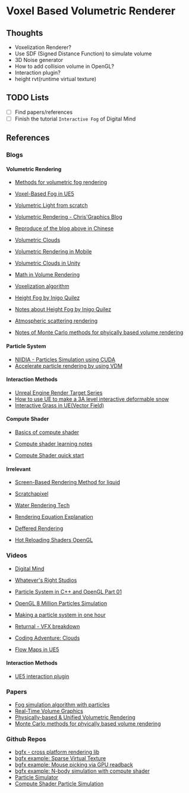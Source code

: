 # Voxel Based Volumetric Renderer

## Thoughts

- Voxelization Renderer?
- Use SDF (Signed Distance Function) to simulate volume
- 3D Noise generator
- How to add collision volume in OpenGL?
- Interaction plugin?
- height rvt(runtime virtual texture)

## TODO Lists

- [ ] Find papers/references
- [ ] Finish the tutorial `Interactive Fog` of Digital Mind

## References

### Blogs

#### Volumetric Rendering
- [Methods for volumetric fog rendering](https://zhuanlan.zhihu.com/p/656758416)
- [Voxel-Based Fog in UE5](https://zhuanlan.zhihu.com/p/657402455)

- [Volumetric Light from scratch](https://zhuanlan.zhihu.com/p/688803084)
- [Volumetric Rendering - Chris'Graphics Blog](https://wallisc.github.io/rendering/2020/05/02/Volumetric-Rendering-Part-1.html)
- [Reproduce of the blog above in Chinese](https://zhuanlan.zhihu.com/p/151851272)
- [Volumetric Clouds](https://zhuanlan.zhihu.com/p/501039307)

- [Volumetric Rendering in Mobile](https://zhuanlan.zhihu.com/p/585628645)
- [Volumetric Clouds in Unity](https://zhuanlan.zhihu.com/p/622654876)
- [Math in Volume Rendering](https://zhuanlan.zhihu.com/p/56710440)

- [Voxelization algorithm](https://link.zhihu.com/?target=http%3A//maverick.inria.fr/Publications/2008/ED08a/solidvoxelizationAuthorVersion.pdf)
- [Height Fog by Inigo Quilez](https://iquilezles.org/articles/fog/)

- [Notes about Height Fog by Inigo Quilez](https://zhuanlan.zhihu.com/p/61138643)
- [Atmospheric scattering rendering](https://zhuanlan.zhihu.com/p/595576594)
- [Notes of Monte Carlo methods for phyically based volume rendering](https://zhuanlan.zhihu.com/p/508639472)

#### Particle System
- [NIIDIA - Particles Simulation using CUDA](https://link.zhihu.com/?target=http%3A//developer.download.nvidia.com/assets/cuda/files/particles.pdf)
- [Accelerate particle rendering by using VDM](https://zhuanlan.zhihu.com/p/24801448)

#### Interaction Methods
- [Unreal Engine Render Target Series](https://zhuanlan.zhihu.com/p/361361557)
- [How to use UE to make a 3A level interactive deformable snow](https://zhuanlan.zhihu.com/p/685176003)
- [Interactive Grass in UE(Vector Field)](https://zhuanlan.zhihu.com/p/362460823)

#### Compute Shader
- [Basics of compute shader](https://zhuanlan.zhihu.com/p/74418914)

- [Compute shader learning notes](https://zhuanlan.zhihu.com/p/699253914)
- [Compute Shader quick start](https://zhuanlan.zhihu.com/p/673144065)

#### Irrelevant
- [Screen-Based Rendering Method for liquid](https://zhuanlan.zhihu.com/p/38280537)
- [Scratchapixel](https://www.scratchapixel.com/)

- [Water Rendering Tech](https://zhuanlan.zhihu.com/p/95917609)

- [Rendering Equation Explanation](https://zhuanlan.zhihu.com/p/52497510)
- [Deffered Rendering](https://zhuanlan.zhihu.com/p/102134614)

- [Hot Reloading Shaders OpenGL](https://antongerdelan.net/opengl/shader_hot_reload.html)

### Videos
- [Digital Mind](https://www.youtube.com/@digitalmind6236)

- [Whatever's Right Studios](https://www.youtube.com/@WhateversRightStudios/videos)
- [Particle System in C++ and OpenGL Part 01](https://www.youtube.com/watch?v=4YhQJPD7ylQ)
- [OpenGL 8 Million Particles Simulation](https://www.youtube.com/watch?v=NhnoNYqIhTI)
- [Making a particle system in one hour](https://www.youtube.com/watch?v=GK0jHlv3e3w)
- [Returnal - VFX breakdown](https://www.youtube.com/watch?v=WdGg5QYybJU)
- [Coding Adventure: Clouds](https://www.youtube.com/watch?v=4QOcCGI6xOU&t=26s)
- [Flow Maps in UE5](https://www.youtube.com/watch?v=FvbPnndigL4)

#### Interaction Methods
- [UE5 interaction plugin](https://www.youtube.com/watch?v=3VfhvULu2k4)

### Papers
- [Fog simulation algorithm with particles](https://www.cs.rpi.edu/~cutler/classes/advancedgraphics/S07/final_projects/fischc/fog_simulation.html)
- [Real-Time Volume Graphics](https://webdocs.cs.ualberta.ca/~pierreb/Visualization2006/Real-Time-Volume-Rendering.pdf)
- [Physically-based & Unified Volumetric Rendering](https://www.ea.com/frostbite/news/physically-based-unified-volumetric-rendering-in-frostbite)
- [Monte Carlo methods for phyically based volume rendering](https://cs.dartmouth.edu/~wjarosz/publications/novak18monte-sig.html)

### Github Repos

- [bgfx - cross platform rendering lib](https://github.com/bkaradzic/bgfx)
- [bgfx example: Sparse Virtual Texture](https://antongerdelan.net/opengl/shader_hot_reload.html)
- [bgfx example: Mouse picking via GPU readback](https://github.com/bkaradzic/bgfx/tree/master/examples/30-picking)
- [bgfx example: N-body simulation with compute shader](https://github.com/bkaradzic/bgfx/tree/master/examples/24-nbody)
- [Particle Simulator](https://github.com/BoyBaykiller/Newtonian-Particle-Simulator)
- [Compute Shader Particle Simulation](https://github.com/MauriceGit/Partikel_accelleration_on_GPU?tab=readme-ov-file)
